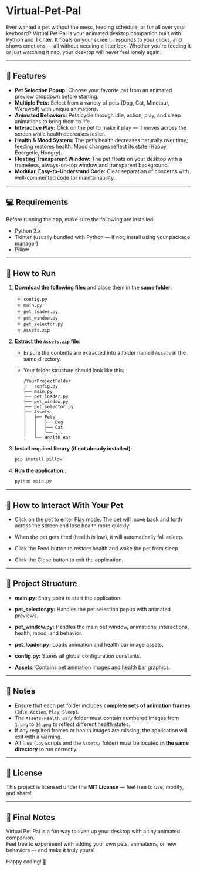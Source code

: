 # Virtual-Pet-Pal

Ever wanted a pet without the mess, feeding schedule, or fur all over your keyboard?
Virtual Pet Pal is your animated desktop companion built with Python and Tkinter.
It floats on your screen, responds to your clicks, and shows emotions — all without needing a litter box.
Whether you're feeding it or just watching it nap, your desktop will never feel lonely again.

---

## 🐾 Features

- **Pet Selection Popup:** Choose your favorite pet from an animated preview dropdown before starting.
- **Multiple Pets:** Select from a variety of pets (Dog, Cat, Minotaur, Werewolf) with unique animations.
- **Animated Behaviors:** Pets cycle through idle, action, play, and sleep animations to bring them to life.
- **Interactive Play:** Click on the pet to make it play — it moves across the screen while health decreases faster.
- **Health & Mood System:** The pet’s health decreases naturally over time; feeding restores health. Mood changes reflect its state (Happy, Energetic, Hungry).
- **Floating Transparent Window:** The pet floats on your desktop with a frameless, always-on-top window and transparent background.
- **Modular, Easy-to-Understand Code:** Clear separation of concerns with well-commented code for maintainability.

---

## 💻 Requirements
Before running the app, make sure the following are installed:

- Python 3.x
- Tkinter (usually bundled with Python — if not, install using your package manager)
- Pillow

---

## 🚀 How to Run
1. **Download the following files** and place them in the **same folder**:
   - `config.py`
   - `main.py`
   - `pet_loader.py`
   - `pet_window.py`
   - `pet_selector.py`
   - `Assets.zip`

2. **Extract the `Assets.zip` file**:
   - Ensure the contents are extracted into a folder named `Assets` in the same directory.
   - Your folder structure should look like this:

     ```
     /YourProjectFolder
     ├── config.py
     ├── main.py
     ├── pet_loader.py
     ├── pet_window.py
     ├── pet_selector.py
     ├── Assets
     │   ├── Pets
     │   │   ├── Dog
     │   │   ├── Cat
     │   │   └── ...
     │   └── Health_Bar
     ```

3. **Install required library (if not already installed)**:
   ```bash
   pip install pillow

4. **Run the application:**:
   ```bash
   python main.py

---

## 🐶 How to Interact With Your Pet

- Click on the pet to enter Play mode. The pet will move back and forth across the screen and lose health more quickly.

- When the pet gets tired (health is low), it will automatically fall asleep.

- Click the Feed button to restore health and wake the pet from sleep.

- Click the Close button to exit the application.

---

## 📂 Project Structure

- **main.py:** Entry point to start the application.

- **pet_selector.py:** Handles the pet selection popup with animated previews.

- **pet_window.py:** Handles the main pet window, animations, interactions, health, mood, and behavior.

- **pet_loader.py:** Loads animation and health bar image assets.

- **config.py:** Stores all global configuration constants.

- **Assets:** Contains pet animation images and health bar graphics.

---

## 📝 Notes

- Ensure that each pet folder includes **complete sets of animation frames** (`Idle`, `Action`, `Play`, `Sleep`).
- The `Assets/Health_Bar/` folder must contain numbered images from `1.png` to `56.png` to reflect different health states.
- If any required frames or health images are missing, the application will exit with a warning.
- All files (`.py` scripts and the `Assets/` folder) must be located **in the same directory** to run correctly.

---

## 📜 License

This project is licensed under the **MIT License** — feel free to use, modify, and share!

---

## 🙌 Final Notes

Virtual Pet Pal is a fun way to liven up your desktop with a tiny animated companion.  
Feel free to experiment with adding your own pets, animations, or new behaviors — and make it truly yours!

Happy coding! 🐾

